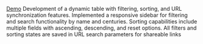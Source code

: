 [Demo](https://incandescent-dolphin-484aca.netlify.app/)
Development of a dynamic table with filtering, sorting, and URL synchronization features. Implemented a responsive sidebar for filtering and search functionality by name and centuries. Sorting capabilities include multiple fields with ascending, descending, and reset options. All filters and sorting states are saved in URL search parameters for shareable links
